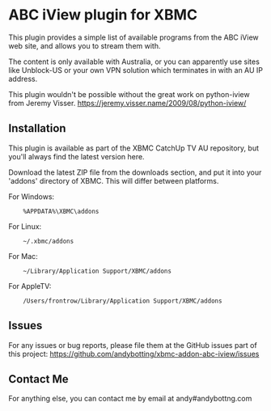 ABC iView plugin for XBMC
================================

This plugin provides a simple list of available programs from the ABC iView 
web site, and allows you to stream them with.

The content is only available with Australia, or you can apparently use sites
like Unblock-US or your own VPN solution which terminates in with an AU IP 
address.

This plugin wouldn't be possible without the great work on python-iview from
Jeremy Visser.
https://jeremy.visser.name/2009/08/python-iview/

Installation
------------
This plugin is available as part of the XBMC CatchUp TV AU repository, but
you'll always find the latest version here.

Download the latest ZIP file from the downloads section, and put it into your
'addons' directory of XBMC. This will differ between platforms.

For Windows:
```
	%APPDATA%\XBMC\addons
```

For Linux:
```
	~/.xbmc/addons
```

For Mac:
```
	~/Library/Application Support/XBMC/addons
```

For AppleTV:
```
	/Users/frontrow/Library/Application Support/XBMC/addons
```

Issues
------
For any issues or bug reports, please file them at the GitHub issues part of this project:
https://github.com/andybotting/xbmc-addon-abc-iview/issues

Contact Me
----------
For anything else, you can contact me by email at andy#andybottng.com
